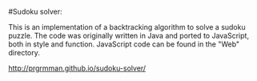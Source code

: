 #Sudoku solver:


This is an implementation of a backtracking algorithm to solve a sudoku puzzle. The code was originally written in Java and ported to JavaScript, both in style and function. JavaScript code can be found in the "Web" directory.

http://prgrmman.github.io/sudoku-solver/

